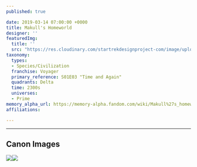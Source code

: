 ```yaml
---
published: true

date: 2019-03-14 07:00:00 +0000
title: Makull's Homeworld
designer: ''
featuredImg:
  title: ''
  src: "https://res.cloudinary.com/startrekdesignproject-com/image/upload/v1554919147/Polaric_Energy_Planet.png"
taxonomy:
  types:
  - Species/Civilization
  franchise: Voyager
  primary_reference: S01E03 "Time and Again"
  quadrants: Delta
  time: 2300s
  universes:
  - Prime
memory_alpha_url: https://memory-alpha.fandom.com/wiki/Makull%27s_homeworld
affiliations:

---
```

___
## Canon Images

![](https://res.cloudinary.com/startrekdesignproject-com/image/upload/v1552584549/Polaric_energy_planet_sign_Time_and_again_1.jpg)![](https://res.cloudinary.com/startrekdesignproject-com/image/upload/v1552584549/Polaric_energy_planet_sign_Time_and_again_3.jpg)